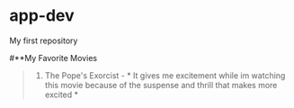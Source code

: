 # app-dev
My first repository

#**My Favorite Movies
> 1. The Pope's Exorcist - * It gives me excitement while im watching this movie because of the suspense and thrill
that makes more excited *

   
